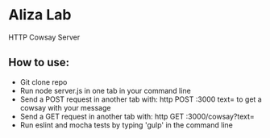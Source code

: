 # Aliza Lab

HTTP Cowsay Server  

## How to use:  

- Git clone repo  
- Run node server.js in one tab in your command line  
- Send a POST request in another tab with: http POST :3000 text=<message> to get a cowsay with your message  
- Send a GET request in another tab with: http GET :3000/cowsay?text=<message>  
- Run eslint and mocha tests by typing 'gulp' in the command line  
